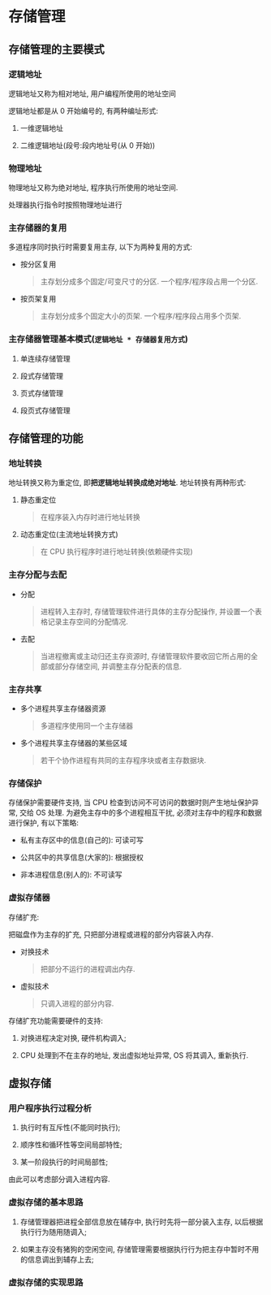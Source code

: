 # 存储管理

## 存储管理的主要模式

### 逻辑地址

逻辑地址又称为相对地址, 用户编程所使用的地址空间

逻辑地址都是从 0 开始编号的, 有两种编址形式:

1. 一维逻辑地址

2. 二维逻辑地址(段号:段内地址号(从 0 开始))

### 物理地址

物理地址又称为绝对地址, 程序执行所使用的地址空间.

处理器执行指令时按照物理地址进行

### 主存储器的复用

多道程序同时执行时需要复用主存, 以下为两种复用的方式:

- 按分区复用
   > 主存划分成多个固定/可变尺寸的分区. 一个程序/程序段占用一个分区.

- 按页架复用
   > 主存划分成多个固定大小的页架. 一个程序/程序段占用多个页架.

### 主存储器管理基本模式(`逻辑地址 * 存储器复用方式`)

1. 单连续存储管理

2. 段式存储管理

3. 页式存储管理

4. 段页式存储管理

## 存储管理的功能

### 地址转换

地址转换又称为重定位, 即**把逻辑地址转换成绝对地址**.
地址转换有两种形式:

1. 静态重定位
   > 在程序装入内存时进行地址转换

2. 动态重定位(主流地址转换方式)
   > 在 CPU 执行程序时进行地址转换(依赖硬件实现)

### 主存分配与去配

- 分配
   > 进程转入主存时, 存储管理软件进行具体的主存分配操作,
   > 并设置一个表格记录主存空间的分配情况.

- 去配
   > 当进程撤离或主动归还主存资源时, 存储管理软件要收回它所占用的全部或部分存储空间,
   > 并调整主存分配表的信息.

### 主存共享

- 多个进程共享主存储器资源
   > 多道程序使用同一个主存储器

- 多个进程共享主存储器的某些区域
   > 若干个协作进程有共同的主存程序块或者主存数据块.

### 存储保护

存储保护需要硬件支持, 当 CPU 检查到访问不可访问的数据时则产生地址保护异常, 交给 OS 处理.
为避免主存中的多个进程相互干扰, 必须对主存中的程序和数据进行保护, 有以下策略:

- 私有主存区中的信息(自己的): 可读可写

- 公共区中的共享信息(大家的): 根据授权

- 非本进程信息(别人的): 不可读写

### 虚拟存储器

存储扩充:

   把磁盘作为主存的扩充, 只把部分进程或进程的部分内容装入内存.

- 对换技术
   > 把部分不运行的进程调出内存.

- 虚拟技术
   > 只调入进程的部分内容.

存储扩充功能需要硬件的支持:

1. 对换进程决定对换, 硬件机构调入;

2. CPU 处理到不在主存的地址, 发出虚拟地址异常, OS 将其调入, 重新执行.

## 虚拟存储

### 用户程序执行过程分析

1. 执行时有互斥性(不能同时执行);

2. 顺序性和循环性等空间局部特性;

3. 某一阶段执行的时间局部性;

由此可以考虑部分调入进程内容.

### 虚拟存储的基本思路

1. 存储管理器把进程全部信息放在辅存中, 执行时先将一部分装入主存, 以后根据执行行为随用随调入;

2. 如果主存没有猪狗的空闲空间, 存储管理需要根据执行行为把主存中暂时不用的信息调出到辅存上去;

### 虚拟存储的实现思路
